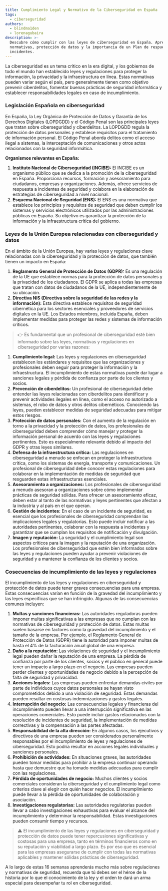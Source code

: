 ```yaml
---
title: Cumplimiento Legal y Normativo de la Ciberseguridad en España
tags:
  - ciberseguridad
authors:
  - blindma1den
  - lorenagubaira
description: >-
  Descubre cómo cumplir con las leyes de ciberseguridad en España. Aprende sobre
  normativas, protección de datos y la importancia de un Plan de respuesta a
  incidentes.
---
```

La ciberseguridad es un tema crítico en la era digital, y los gobiernos de todo el mundo han establecido leyes y regulaciones para proteger la información, la privacidad y la infraestructura en línea. Estas normativas pueden variar según el país, pero generalmente tienen como objetivo prevenir ciberdelitos, fomentar buenas prácticas de seguridad informática y establecer responsabilidades legales en caso de incumplimiento.

### Legislación Española en ciberseguridad

En España, la Ley Orgánica de Protección de Datos y Garantía de los Derechos Digitales (LOPDGDD) y el Código Penal son las principales leyes que tratan sobre ciberseguridad y ciberdelitos. La LOPDGDD regula la protección de datos personales y establece requisitos para el tratamiento de información personal. El Código Penal aborda delitos como el acceso ilegal a sistemas, la interceptación de comunicaciones y otros actos relacionados con la seguridad informática.

**Organismos relevantes en España:**

1. **Instituto Nacional de Ciberseguridad (INCIBE):** El INCIBE es un organismo público que se dedica a la promoción de la ciberseguridad en España. Proporciona recursos, formación y asesoramiento para ciudadanos, empresas y organizaciones. Además, ofrece servicios de respuesta a incidentes de seguridad y colabora en la elaboración de estrategias de ciberseguridad a nivel nacional.
2. **Esquema Nacional de Seguridad (ENS):** El ENS es una normativa que establece los principios y requisitos de seguridad que deben cumplir los sistemas y servicios electrónicos utilizados por las administraciones públicas en España. Su objetivo es garantizar la protección de la información y la infraestructura crítica del gobierno.

### Leyes de la Unión Europea relacionadas con ciberseguridad y datos

En el ámbito de la Unión Europea, hay varias leyes y regulaciones clave relacionadas con la ciberseguridad y la protección de datos, que también tienen un impacto en España:

1. **Reglamento General de Protección de Datos (GDPR):** Es una regulación de la UE que establece normas para la protección de datos personales y la privacidad de los ciudadanos. El GDPR se aplica a todas las empresas que tratan con datos de ciudadanos de la UE, independientemente de su ubicación.
2. **Directiva NIS (Directiva sobre la seguridad de las redes y la información):** Esta directiva establece requisitos de seguridad cibernética para los sectores esenciales y proveedores de servicios digitales en la UE. Los Estados miembros, incluida España, deben implementar medidas para proteger las redes y sistemas de información críticos.

> 👉 Es fundamental que un profesional de ciberseguridad esté bien informado sobre las leyes, normativas y regulaciones en ciberseguridad por varias razones:

1. **Cumplimiento legal:** Las leyes y regulaciones en ciberseguridad establecen los estándares y requisitos que las organizaciones y profesionales deben seguir para proteger la información y la infraestructura. El incumplimiento de estas normativas puede dar lugar a sanciones legales y pérdida de confianza por parte de los clientes y socios.
2. **Prevención de ciberdelitos:** Un profesional de ciberseguridad debe entender las leyes relacionadas con ciberdelitos para identificar y prevenir actividades ilegales en línea, como el acceso no autorizado a sistemas, el robo de datos y otros delitos cibernéticos. Conociendo las leyes, pueden establecer medidas de seguridad adecuadas para mitigar estos riesgos.
3. **Protección de datos personales:** Con el aumento de la regulación en torno a la privacidad y la protección de datos, los profesionales de ciberseguridad deben comprender cómo manejar y proteger la información personal de acuerdo con las leyes y regulaciones pertinentes. Esto es especialmente relevante debido al impacto del GDPR y otras leyes similares.
4. **Defensa de la infraestructura crítica:** Las regulaciones en ciberseguridad a menudo se enfocan en proteger la infraestructura crítica, como los sistemas de energía, transporte y comunicaciones. Un profesional de ciberseguridad debe conocer estas regulaciones para colaborar en la implementación de medidas de seguridad que resguarden estas infraestructuras esenciales.
5. **Asesoramiento a organizaciones:** Los profesionales de ciberseguridad a menudo asesoran a organizaciones sobre cómo implementar prácticas de seguridad sólidas. Para ofrecer un asesoramiento eficaz, deben estar al tanto de las normativas y leyes pertinentes que afectan a la industria y al país en el que operan.
6. **Gestión de incidentes:** En el caso de un incidente de seguridad, es esencial que los profesionales de ciberseguridad comprendan las implicaciones legales y regulatorias. Esto puede incluir notificar a las autoridades pertinentes, colaborar con la respuesta a incidentes y garantizar que se cumplan los requisitos de notificación y divulgación.
7. **Imagen y reputación:** La seguridad y el cumplimiento legal son aspectos críticos para la imagen y la reputación de una organización. Los profesionales de ciberseguridad que estén bien informados sobre las leyes y regulaciones pueden ayudar a prevenir violaciones de seguridad y a mantener la confianza de los clientes y socios.

### Cosecuencias de incumplimiento de las leyes y regulaciones

El incumplimiento de las leyes y regulaciones en ciberseguridad y protección de datos puede tener graves consecuencias para una empresa. Estas consecuencias varían en función de la gravedad del incumplimiento y las leyes específicas que se han infringido. Algunas de las consecuencias comunes incluyen:

1. **Multas y sanciones financieras:** Las autoridades reguladoras pueden imponer multas significativas a las empresas que no cumplan con las normativas de ciberseguridad y protección de datos. Estas multas suelen basarse en factores como la gravedad del incumplimiento y el tamaño de la empresa. Por ejemplo, el Reglamento General de Protección de Datos (GDPR) tiene la autoridad para imponer multas de hasta el 4% de la facturación anual global de una empresa.
2. **Daño a la reputación:** Las violaciones de seguridad y el incumplimiento legal pueden dañar la reputación de una empresa. La pérdida de confianza por parte de los clientes, socios y el público en general puede tener un impacto a largo plazo en el negocio. Las empresas pueden perder clientes y oportunidades de negocio debido a la percepción de falta de seguridad y privacidad.
3. **Acciones legales:** Las empresas pueden enfrentar demandas civiles por parte de individuos cuyos datos personales se hayan visto comprometidos debido a una violación de seguridad. Estas demandas pueden resultar en costosas indemnizaciones y gastos legales.
4. **Interrupción del negocio:** Las consecuencias legales y financieras del incumplimiento pueden llevar a una interrupción significativa en las operaciones comerciales. Esto puede incluir gastos relacionados con la resolución de incidentes de seguridad, la implementación de medidas correctivas y la compensación a las partes afectadas.
5. **Responsabilidad de la alta dirección:** En algunos casos, los ejecutivos y directivos de una empresa pueden ser considerados personalmente responsables por el incumplimiento de leyes y regulaciones de ciberseguridad. Esto podría resultar en acciones legales individuales y sanciones personales.
6. **Prohibición de actividades:** En situaciones graves, las autoridades pueden tomar medidas para prohibir a la empresa continuar operando hasta que demuestre que ha tomado medidas adecuadas para cumplir con las regulaciones.
7. **Pérdida de oportunidades de negocio:** Muchos clientes y socios comerciales consideran la ciberseguridad y el cumplimiento legal como criterios clave al elegir con quién hacer negocios. El incumplimiento puede llevar a la pérdida de oportunidades de colaboración y asociación.
8. **Investigaciones regulatorias:** Las autoridades regulatorias pueden llevar a cabo investigaciones exhaustivas para evaluar el alcance del incumplimiento y determinar la responsabilidad. Estas investigaciones pueden consumir tiempo y recursos.

> ⚠️ El incumplimiento de las leyes y regulaciones en ciberseguridad y protección de datos puede tener repercusiones significativas y costosas para una empresa, tanto en términos financieros como en su reputación y viabilidad a largo plazo. Es por eso que es esencial para las empresas asegurarse de cumplir con todas las normativas aplicables y mantener sólidas prácticas de ciberseguridad.

A lo largo de estas 16 semanas aprenderás mucho más sobre regulaciones y normativas de seguridad, recuerda que tú debes ser el héroe de la historia por lo que el conocimiento de la ley y el orden te dará un arma especial para desempeñar tu rol en ciberseguridad.
